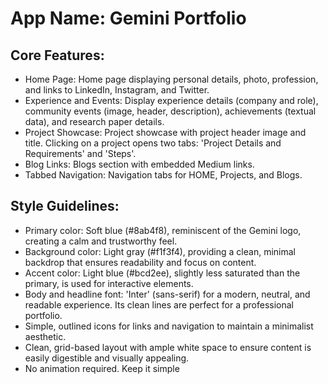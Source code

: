 # **App Name**: Gemini Portfolio

## Core Features:

- Home Page: Home page displaying personal details, photo, profession, and links to LinkedIn, Instagram, and Twitter.
- Experience and Events: Display experience details (company and role), community events (image, header, description), achievements (textual data), and research paper details.
- Project Showcase: Project showcase with project header image and title. Clicking on a project opens two tabs: 'Project Details and Requirements' and 'Steps'.
- Blog Links: Blogs section with embedded Medium links.
- Tabbed Navigation: Navigation tabs for HOME, Projects, and Blogs.

## Style Guidelines:

- Primary color: Soft blue (#8ab4f8), reminiscent of the Gemini logo, creating a calm and trustworthy feel.
- Background color: Light gray (#f1f3f4), providing a clean, minimal backdrop that ensures readability and focus on content.
- Accent color: Light blue (#bcd2ee), slightly less saturated than the primary, is used for interactive elements.
- Body and headline font: 'Inter' (sans-serif) for a modern, neutral, and readable experience. Its clean lines are perfect for a professional portfolio.
- Simple, outlined icons for links and navigation to maintain a minimalist aesthetic.
- Clean, grid-based layout with ample white space to ensure content is easily digestible and visually appealing.
- No animation required. Keep it simple